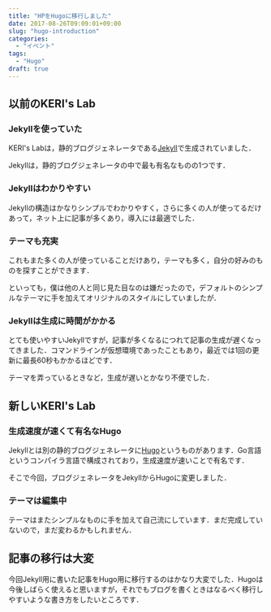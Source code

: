 ```yaml
---
title: "HPをHugoに移行しました"
date: 2017-08-26T09:09:01+09:00
slug: "hugo-introduction"
categories:
  - "イベント"
tags:
  - "Hugo"
draft: true
---
```


## 以前のKERI's Lab

### Jekyllを使っていた

KERI's Labは，静的ブログジェネレータである[Jekyll](https://jekyllrb-ja.github.io://jekyllrb-ja.github.io/)で生成されていました．

Jekyllは，静的ブログジェネレータの中で最も有名なものの1つです．

<!--more-->

### Jekyllはわかりやすい

Jekyllの構造はかなりシンプルでわかりやすく，さらに多くの人が使ってるだけあって，ネット上に記事が多くあり，導入には最適でした．

### テーマも充実

これもまた多くの人が使っていることだけあり，テーマも多く，自分の好みのものを探すことができます．

といっても，僕は他の人と同じ見た目なのは嫌だったので，デフォルトのシンプルなテーマに手を加えてオリジナルのスタイルにしていましたが．

### Jekyllは生成に時間がかかる

とても使いやすいJekyllですが，記事が多くなるにつれて記事の生成が遅くなってきました．コマンドラインが仮想環境であったこともあり，最近では1回の更新に最長60秒もかかるほどです．

テーマを弄っているときなど，生成が遅いとかなり不便でした．

## 新しいKERI's Lab

### 生成速度が速くて有名なHugo

Jekyllとは別の静的ブログジェネレータに[Hugo](https://gohugo.io://gohugo.io/)というものがあります．Go言語というコンパイラ言語で構成されており，生成速度が速いことで有名です．

そこで今回，ブログジェネレータをJekyllからHugoに変更しました．

### テーマは編集中

テーマはまたシンプルなものに手を加えて自己流にしています．まだ完成していないので，まだ変わるかもしれません．

## 記事の移行は大変

今回Jekyll用に書いた記事をHugo用に移行するのはかなり大変でした．Hugoは今後しばらく使えると思いますが，それでもブログを書くときはなるべく移行しやすいような書き方をしたいところです．

